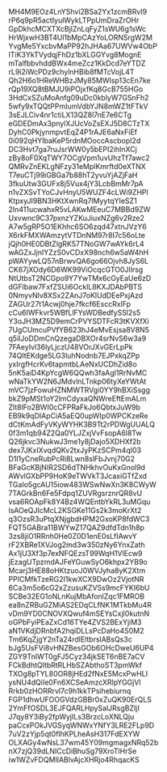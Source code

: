 MH4M9EOz4LnYShvi2BSa2Yx1zcmBRvI9
rP6q9pR5actIyulWykLTPpUmDraZrOHr
GpDkhcMCXTXcBjlZnLqFyZ1sWU6g1sWc
HrWjxwH3BT4Ul1bMpCAzYoLORNSrgW2M
YvgMe5YxcbvMaPP92hJHAa67UWVw4ObP
ITiK3YkTVydqjFhDz1bXLGGYvg8MognE
mTalfbbvhddBWx4meZcz1KkDcd7eYTDZ
rL9i2iWcPDz9chylnHBib8fMTcVojL4T
Qh2H6o1HReWHBzJMy85MWIsp13cEn7ke
rQp19XQ8tBMJU9iPOjxfKq8GcB755HGo
3HdCxSZuMoAnfg09uDc0kblyW7GSnFh2
5wfy9xTQQtPPmIumVdbYJN8mWZ1tFTkV
3sEJLCiv4nr1ctiLX13QZ8l7nE7e6CTg
eGDEDmAx3pnylXJUcVoZsEXJ5D8CTzTX
DyhC0PkjynmpvtEqZ4P1rAJE6aNxFiEf
0i092qHYIbaKeP5rdnMOoccAscbopI2d
DC3Hvt7ga7ruJsrWW0y5bEPI2ihInXCj
zBy8oF0XqTWY7OCgVpm1uvUhzTf7awc2
QMRvZnEKLgNFzy31eMplKmrftd0eXTNX
T7euCTj99iGBGa7b88hT2yvuYjAZjFaH
3fkuUtw3GUFx8j5Vux4jY3LcbBmMr7pA
n1vZXSvTYoCJvHnyU5WUZF4cLWi9ZHPl
KtpxyJI9BN3HKtXwnRq7lMyytqYIeSZ1
2In411ucwahxR5vLAKwMEeuC7MBBd9ZW
Uxvwnc9C37pxnzYZKuJiuxNZg6v2Rze2
A7w5gRP5O1EKhhc6SO6zqd47xtnJVzY6
X6rkFMXWAmzytVTDnNM97r8I7c56oLte
jQjh0HE0DBtZlgRK57TNoGW7wAYk6rL4
wAGZxJjnIYZzS0vCDxX98nch6w5aW4hH
pWAYywLQ57nBrwvQA6go66Ojvh8JyS6L
CK67jXOdy6D6WK99ViOcqcGTO0JlIrsg
NtUtbsT2NCGpo9Y7YwTMx6cGyEaUe6zD
dGFlbaw7FxfZSUi6OcklL8KXJDAbPBTS
0NmyvNlv8XSx2ZAnJ7oKlUdDEePxjAzd
ZAGUr27t1Acwj0hje7fkcf6EsccRxlFp
cCu6IWFkvr5WBfLlFYsWDBedfySSl2s5
Y3oJH3MZ5D9emCrPVYSDTFcR3tKVXfXi
7UgCUmcuPVfYB623hJ4eMvEsjsa8V8N5
q5ilJoDDmCnQzegaDBXOr4srNvS6w3a9
7FAeyIvl36lyLjczU48VOrJXvGErLpPk
74QItEKdge5LG3luhNodnb7EJPxkqZPp
yxIrgfHcrKv6tapmtbLAeNxUCDhZid8o
5nK5aiD4KpYcgW6QQwh3faAgl1RrNvMC
wNaTkYW2N6JMdvlnLTnkp06tyXeYWtAt
mVC7jzFowuHZNMWTRVgi0YY9hBXiSsgg
bkZ9pMSt1oY2lmCdyxaQNWreEftEmALm
Zlt8lFo2BWI0cCFPRaFkJo6QbtxJuW9b
EB9k9qDIApCiA5aEQ0upWIp0WPCKzeRe
dCtKmAdFyVKyWYHK3B9Tt2rPDWgUUALQ
0f3m1qb94Z2Qa0YLJZxjVvFsopA6l8Tw
Q26jkvc3NukwJ3me1y8jDajo5XDHXf2b
dex7JKxIXvqdQKv2txJyPKzSCPm4qI03
D1l1yCneRubPcRi8Lwn8slFbJvnj70G2
BFaGcKBjNIR2SD6dTNHkhvOuKxGnol9d
AWvlGXbPP9HoK9eTWVkT3JcaxiGTfZxd
TGaIo5gcAU15iow483WSwNwXn3K8CWyW
7TAGrkBn6Fe5Fdpq1ZUVRgsrznrQR8vU
vsa6ROApFk8Y4Bz4WQEntbYkRL3uMGqu
lsAOeQJIcMcL2KSGKe11Gs2k3moKrXt2
q3OzsR3uPtqXNjgbdHPM2GxoKP8fdWC3
FQT5GABra11BWYwZ17QAZ9dfdTdn1h8p
3zs8jiO1RRnh0He0Z0D1enE0sLfIAwvY
rF2XBRe1XVJog2md3w350zNy6YnxZath
Ax1jU3Xf3p7exNFQEzsT99WqH1VlEcw9
jEzagUTpzmdAJFeYGuwSyO6khpx2YB9o
Mcarj3HE88oHKtzuoJ0WVJyha8yK2Xtm
PPICMfkTzeRG2I1kwXCX9DwOz2VjotNR
6Ca3m5o6cG2xZzusuKZVSs9mcFYKI6bU
SCBe32EG1oNLnKujMbAfonlZqc1FMROB
ea8nZRBuGZMiAS2EDqCLfNK1MTkbMu4R
vDm9YD0CNOVXQwuf4mSEYsCxjI0kutnN
oGPbFyiPEaZxCd16TYe4ZVS2BExYjiM3
aN1VKdjDRnbfA2hqiDLLsPcDaHo4S0M2
Tm6KqZjgY2nTa24rdlEltbrslABsQs3c
bJg5UsFVi8vHNZBesGOb6OHcDweU6UP4
ZGY9TnIWT0gFJ5Cyz34jkSET6nBE7aCV
FCkBdhtQltbRtRLHbSZAbthoST3pmWkf
TXOg8pTYL80OR8jHEd2fNxE5McxPwHLI
ysNU4dQiIe0Fn6XCSeAmzcXRlpYGGjVI
Rrkb0zHORRrvl7c9h1kkTPsihebiurnq
FGP1dhwUFOOGVdzGBBr0xZuQK90ErQLS
2YmFfOSDL3EJFQARLHpySalJRsgBZIjI
J7qy8Y3iBy2fpWyjILs3BrzcLoXNLQju
paCcxPOkJVGSyqWNWxYNfY3LRE2FLp9D
7uV2zYjp5qt0flhKPLheAsH317FdEXYW
OLXAGy4wNsL37wm45Y09mgmagxNRq52b
nX7zjQ39dLNICcDiBhuSg79XroTlHrSe
iw1WZvFDQMIlABlvAjcXHRjo4RhqacKS

